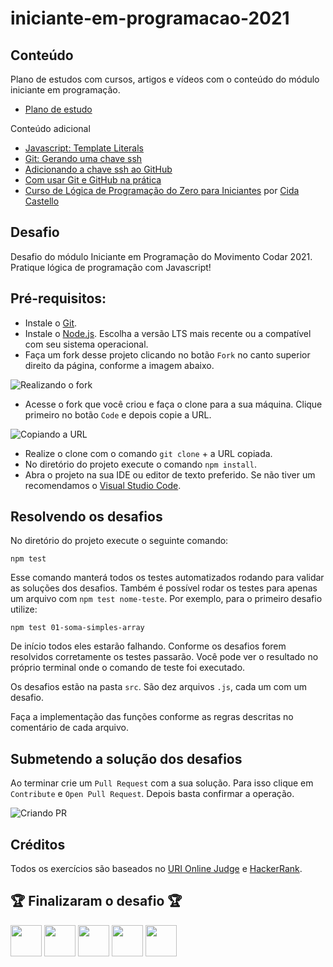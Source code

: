 # iniciante-em-programacao-2021

## Conteúdo

Plano de estudos com cursos, artigos e vídeos com o conteúdo do módulo iniciante em programação.

- [Plano de estudo](https://cursos.alura.com.br/iniciante-em-programacao-vnsueda-1622325666459-p164390)

Conteúdo adicional

- [Javascript: Template Literals](https://www.devmedia.com.br/javascript-template-literals/41193)
- [Git: Gerando uma chave ssh](https://docs.github.com/pt/github/authenticating-to-github/connecting-to-github-with-ssh/generating-a-new-ssh-key-and-adding-it-to-the-ssh-agent)
- [Adicionando a chave ssh ao GitHub](https://docs.github.com/pt/github/authenticating-to-github/connecting-to-github-with-ssh/adding-a-new-ssh-key-to-your-github-account)
- [Com usar Git e GitHub na prática](https://www.youtube.com/watch?v=UBAX-13g8OM)
- [Curso de Lógica de Programação do Zero para Iniciantes](https://www.youtube.com/playlist?list=PLLaQioUGFzGMELNttW9gXP87WuoLjpozR) por [Cida Castello](https://github.com/cidacastello)

## Desafio

Desafio do módulo Iniciante em Programação do Movimento Codar 2021. Pratique lógica de programação com Javascript!

## Pré-requisitos:

- Instale o [Git](https://git-scm.com/).
- Instale o [Node.js](https://nodejs.org/en/). Escolha a versão LTS mais recente ou a compatível com seu sistema operacional.
- Faça um fork desse projeto clicando no botão `Fork` no canto superior direito da página, conforme a imagem abaixo. 

![Realizando o fork](https://docs.github.com/assets/images/help/repository/fork_button.jpg)

- Acesse o fork que você criou e faça o clone para a sua máquina. Clique primeiro no botão `Code` e depois copie a URL. 

![Copiando a URL](https://docs.github.com/assets/images/help/repository/https-url-clone-cli.png)

- Realize o clone com o comando `git clone` + a URL copiada.
- No diretório do projeto execute o comando `npm install`.
- Abra o projeto na sua IDE ou editor de texto preferido. Se não tiver um recomendamos o [Visual Studio Code](https://code.visualstudio.com/).

## Resolvendo os desafios

No diretório do projeto execute o seguinte comando:

    npm test
    
Esse comando manterá todos os testes automatizados rodando para validar as soluções dos desafios.
Também é possível rodar os testes para apenas um arquivo com `npm test nome-teste`. Por exemplo, para o primeiro desafio utilize: 
    
    npm test 01-soma-simples-array

De início todos eles estarão falhando. Conforme os desafios forem resolvidos corretamente os testes passarão. Você pode ver o resultado no próprio terminal onde o comando de teste foi executado.

Os desafios estão na pasta `src`. São dez arquivos `.js`, cada um com um desafio.

Faça a implementação das funções conforme as regras descritas no comentário de cada arquivo.

## Submetendo a solução dos desafios

Ao terminar crie um `Pull Request` com a sua solução. Para isso clique em `Contribute` e `Open Pull Request`. Depois basta confirmar a operação. 

![Criando PR](https://user-images.githubusercontent.com/6104963/125391895-911cd300-e37b-11eb-90d9-5b92cd8e5445.PNG)

## Créditos

Todos os exercícios são baseados no [URI Online Judge](https://www.urionlinejudge.com.br/) e [HackerRank](https://www.hackerrank.com/).

## :trophy: Finalizaram o desafio :trophy:

<a href="https://github.com/Jand-S"><img width="50" height="50" src="https://github.com/Jand-S.png"></img></a>
<a href="https://github.com/EstevamDeFreitas"><img width="50" height="50" src="https://github.com/EstevamDeFreitas.png"></img></a>
<a href="https://github.com/feehvecch"><img width="50" height="50" src="https://github.com/feehvecch.png"></img></a>
<a href="https://github.com/lilianjaf"><img width="50" height="50" src="https://github.com/lilianjaf.png"></img></a>
<a href="https://github.com/gabrieltrudes"><img width="50" height="50" src="https://github.com/gabrieltrudes.png"></img></a>
